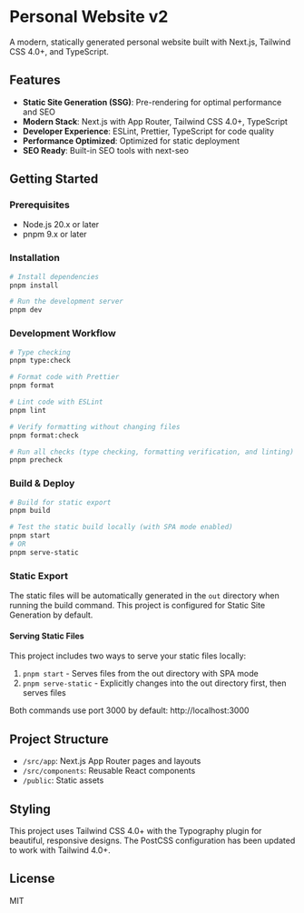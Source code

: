 # Personal Website v2

A modern, statically generated personal website built with Next.js, Tailwind CSS 4.0+, and TypeScript.

## Features

- **Static Site Generation (SSG)**: Pre-rendering for optimal performance and SEO
- **Modern Stack**: Next.js with App Router, Tailwind CSS 4.0+, TypeScript
- **Developer Experience**: ESLint, Prettier, TypeScript for code quality
- **Performance Optimized**: Optimized for static deployment
- **SEO Ready**: Built-in SEO tools with next-seo

## Getting Started

### Prerequisites

- Node.js 20.x or later
- pnpm 9.x or later

### Installation

```bash
# Install dependencies
pnpm install

# Run the development server
pnpm dev
```

### Development Workflow

```bash
# Type checking
pnpm type:check

# Format code with Prettier
pnpm format

# Lint code with ESLint
pnpm lint

# Verify formatting without changing files
pnpm format:check

# Run all checks (type checking, formatting verification, and linting)
pnpm precheck
```

### Build & Deploy

```bash
# Build for static export
pnpm build

# Test the static build locally (with SPA mode enabled)
pnpm start
# OR
pnpm serve-static
```

### Static Export

The static files will be automatically generated in the `out` directory when running the build command. This project is configured for Static Site Generation by default.

#### Serving Static Files

This project includes two ways to serve your static files locally:

1. `pnpm start` - Serves files from the out directory with SPA mode
2. `pnpm serve-static` - Explicitly changes into the out directory first, then serves files

Both commands use port 3000 by default: http://localhost:3000

## Project Structure

- `/src/app`: Next.js App Router pages and layouts
- `/src/components`: Reusable React components
- `/public`: Static assets

## Styling

This project uses Tailwind CSS 4.0+ with the Typography plugin for beautiful, responsive designs. The PostCSS configuration has been updated to work with Tailwind 4.0+.

## License

MIT
